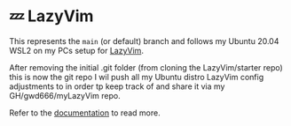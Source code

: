 # 💤 LazyVim

This represents the `main` (or default) branch and follows my Ubuntu 20.04 WSL2 on my PCs setup for 
[LazyVim](https://github.com/LazyVim/LazyVim).

After removing the initial .git folder (from cloning the LazyVim/starter repo) this is now 
the git repo I wil push all my Ubuntu distro LazyVim config adjustments to in 
order tp keep track of and share it via my GH/gwd666/myLazyVim repo.

Refer to the [documentation](https://lazyvim.github.io/installation) to read more.

